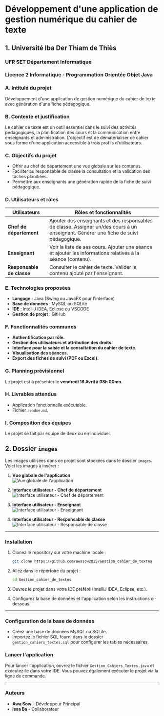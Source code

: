 # Développement d'une application de gestion numérique du cahier de texte

## 1. Université Iba Der Thiam de Thiès
### UFR SET Département Informatique
### Licence 2 Informatique - Programmation Orientée Objet Java

### A. Intitulé du projet
Développement d'une application de gestion numérique du cahier de texte avec génération d'une fiche pédagogique.

### B. Contexte et justification
Le cahier de texte est un outil essentiel dans le suivi des activités pédagogiques, la planification des cours et la communication entre enseignants et administration. L'objectif est de dématérialiser ce cahier sous forme d'une application accessible à trois profils d'utilisateurs.

### C. Objectifs du projet
- Offrir au chef de département une vue globale sur les contenus.
- Faciliter au responsable de classe la consultation et la validation des tâches planifiées.
- Permettre aux enseignants une génération rapide de la fiche de suivi pédagogique.

### D. Utilisateurs et rôles

| Utilisateurs          | Rôles et fonctionnalités                                             |
|-----------------------|--------------------------------------------------------------------|
| **Chef de département** | Ajouter des enseignants et des responsables de classe. Assigner un/des cours à un enseignant. Générer une fiche de suivi pédagogique. |
| **Enseignant**          | Voir la liste de ses cours. Ajouter une séance et ajouter les informations relatives à la séance (contenu). |
| **Responsable de classe** | Consulter le cahier de texte. Valider le contenu ajouté par l'enseignant. |

### E. Technologies proposées
- **Langage** : Java (Swing ou JavaFX pour l'interface)
- **Base de données** : MySQL ou SQLite
- **IDE** : IntelliJ IDEA, Eclipse ou VSCODE
- **Gestion de projet** : GitHub

### F. Fonctionnalités communes
- **Authentification par rôle.**
- **Gestion des utilisateurs et attribution des droits.**
- **Interface pour la saisie et la consultation du cahier de texte.**
- **Visualisation des séances.**
- **Export des fiches de suivi (PDF ou Excel).**

### G. Planning prévisionnel
Le projet est à présenter le **vendredi 18 Avril à 08h 00mn**.

### H. Livrables attendus
- Application fonctionnelle exécutable.
- Fichier `readme.md`.

### I. Composition des équipes
Le projet se fait par équipe de deux ou en individuel.

## 2. Dossier `images`

Les images utilisées dans ce projet sont stockées dans le dossier `images`. Voici les images à insérer :

1. **Vue globale de l'application**  
   ![Vue globale de l'application](Gestion_cahier_de_textes/images/vue_globale.png)

2. **Interface utilisateur - Chef de département**  
   ![Interface utilisateur - Chef de département](Gestion_cahier_de_textes/images/chef_departement.png)

3. **Interface utilisateur - Enseignant**  
   ![Interface utilisateur - Enseignant](Gestion_cahier_de_textes/images/enseignant.png)

4. **Interface utilisateur - Responsable de classe**  
   ![Interface utilisateur - Responsable de classe](Gestion_cahier_de_textes/images/responsable_classe.png)

---

### Installation
1. Clonez le repository sur votre machine locale :
    ```bash
    git clone https://github.com/awasow2025/Gestion_cahier_de_textes
    ```

2. Allez dans le répertoire du projet :
    ```bash
    cd Gestion_cahier_de_textes
    ```

3. Ouvrez le projet dans votre IDE préféré (IntelliJ IDEA, Eclipse, etc.).

4. Configurez la base de données et l'application selon les instructions ci-dessous.

---

### Configuration de la base de données
- Créez une base de données MySQL ou SQLite.
- Importez le fichier SQL fourni dans le dossier `gestion_cahiers_textes.sql` pour configurer les tables nécessaires.

### Lancer l'application
Pour lancer l'application, ouvrez le fichier `Gestion_Cahiers_Textes.java` et exécutez-le dans votre IDE. Vous pouvez également exécuter le projet via la ligne de commande.

---

### Auteurs
- **Awa Sow** - Développeur Principal
- **Issa Ba** - Collaborateur
